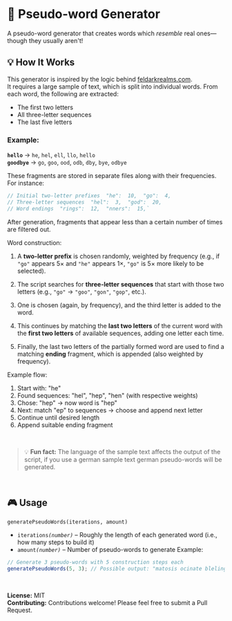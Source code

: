 
# 🧾 Pseudo-word Generator

A pseudo-word generator that creates words which _resemble_ real ones—though they usually aren't!

## 💡 How It Works

This generator is inspired by the logic behind [feldarkrealms.com](https://feldarkrealms.com/).  
It requires a large sample of text, which is split into individual words. From each word, the following are extracted:

-   The first two letters
-   All three-letter sequences
-   The last five letters
    

### Example:

**`hello`** → `he`, `hel`, `ell`, `llo`, `hello`  
**`goodbye`** → `go`, `goo`, `ood`, `odb`, `dby`, `bye`, `odbye`

These fragments are stored in separate files along with their frequencies. For instance:

```js
// Initial two-letter prefixes  "he":  10,  "go":  4,
// Three-letter sequences  "hel":  3,  "god":  20,
// Word endings  "rings":  12,  "nners":  15,` 
```
After generation, fragments that appear less than a certain number of times are filtered out.

Word construction:

1.  A **two-letter prefix** is chosen randomly, weighted by frequency (e.g., if `"go"` appears 5× and `"he"` appears 1×, `"go"` is 5× more likely to be selected).
    
2.  The script searches for **three-letter sequences** that start with those two letters (e.g., `"go"` → `"goo"`, `"gon"`, `"gop"`, etc.).
    
3.  One is chosen (again, by frequency), and the third letter is added to the word.
    
4.  This continues by matching the **last two letters** of the current word with the **first two letters** of available sequences, adding one letter each time.
    
5.  Finally, the last two letters of the partially formed word are used to find a matching **ending** fragment, which is appended (also weighted by frequency).
    

Example flow:
1. Start with: "he"
2. Found sequences: "hel", "hep", "hen" (with respective weights)
3. Chose: "hep" → now word is "hep"
4. Next: match "ep" to sequences → choose and append next letter
5. Continue until desired length
6. Append suitable ending fragment
<br>

> 💡 **Fun fact:** The language of the sample text affects the output of the script, if you use a german sample text german pseudo-words will be generated.
<br>

## 🎮 Usage
`generatePseudoWords(iterations, amount)` 
-   `iterations`_`(number)`_ – Roughly the length of each generated word (i.e., how many steps to build it)
-   `amount`_`(number)`_ – Number of pseudo-words to generate
Example:
```js
// Generate 3 pseudo-words with 5 construction steps each 
generatePseudoWords(5, 3); // Possible output: "matosis ocinate bleling" 
```
<br>

**License:** MIT
<br>
**Contributing:** Contributions welcome! Please feel free to submit a Pull Request.